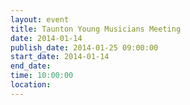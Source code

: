 ```yaml
---
layout: event
title: Taunton Young Musicians Meeting
date: 2014-01-14
publish_date: 2014-01-25 09:00:00
start_date: 2014-01-14
end_date: 
time: 10:00:00
location: 
---
```


